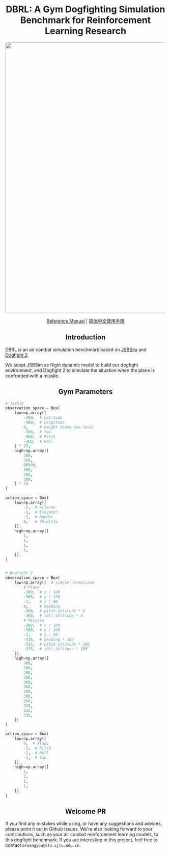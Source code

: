 <div align="center">
  <h1>DBRL: A Gym <b>D</b>ogfighting Simulation <b>B</b>enchmark for <b>R</b>einforcement <b>L</b>earning Research</h1>

  <!-- ## <div align="center">Quick Start</div> -->
  <a align="center" href="https://github.com/mrwangyou/DBRL" target="_blank"><img width="850" src="image/logo.png"></a>

  [Reference Manual](doc/QuickStart_en.md) | [简体中文使用手册](doc/QuickStart_zh.md)

</div>

## <div align="center">Introduction</div>

DBRL is an air combat simulation benchmark based on <a href="http://jsbsim.sourceforge.net/">JSBSim</a> and <a href="https://github.com/harfang3d/dogfight-sandbox-hg2">Dogfight 2</a>. 

We adopt JSBSim as flight dynamic model to build our dogfight environment, and Dogfight 2 to simulate the situation when the plane is confronted with a missile.

## <div align="center">Gym Parameters</div>

```python
# JSBSim
observation_space = Box(
    low=np.array([
        -360,  # Latitude
        -360,  # Longitude
        0,     # Height above sea level
        -360,  # Yaw
        -360,  # Pitch
        -360,  # Roll
    ] * 2),
    high=np.array([
        360,
        360,
        60000,
        360,
        360,
        360,
    ] * 2)
)

action_space = Box(
    low=np.array([
        -1,  # Aileron
        -1,  # Elevator
        -1,  # Rudder
        0,   # Throttle
    ]),
    high=np.array([
        1,
        1,
        1,
        1,
    ]),
)


# Dogfight 2
observation_space = Box(
    low=np.array([  # simple normalized
        # Plane
        -300,  # x / 100
        -300,  # y / 100
        -1,    # z / 50
        0,     # heading
        -360,  # pitch_attitude * 4
        -360,  # roll_attitude * 4
        # Missile
        -300,  # x / 100
        -300,  # y / 100
        -1,    # z / 50
        -315,  # heading * 100
        -315,  # pitch_attitude * 100
        -315,  # roll_attitude * 100
    ]),
    high=np.array([
        300,
        300,
        200,
        360,
        360,
        360,
        300,
        300,
        200,
        315,
        315,
        315,
    ])
)

action_space = Box(
    low=np.array([
        0,  # Flaps
        -1,  # Pitch
        -1,  # Roll
        -1,  # Yaw
    ]),
    high=np.array([
        1,
        1,
        1,
        1,
    ]),
)

```


## <div align="center">Welcome PR</div>

If you find any mistakes while using, or have any suggestions and advices, please point it out in Github Issues. We're also looking forward to your contributions, such as your air combat reinforcement learning models, to this dogfight benchmark. If you are interesting in this project, feel free to contact `mrwangyou@stu.xjtu.edu.cn`.

